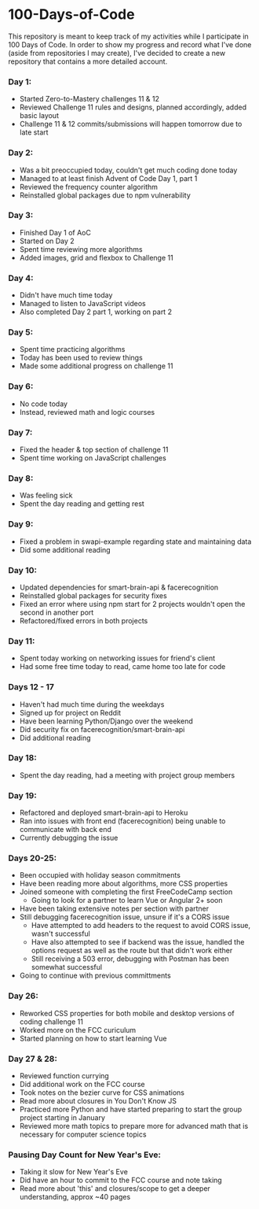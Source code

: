 # 100-Days-of-Code
This repository is meant to keep track of my activities while I participate in 100 Days of Code. 
In order to show my progress and record what I've done (aside from repositories I may create), I've decided to create a new repository that contains a more detailed account. 

### Day 1: 
* Started Zero-to-Mastery challenges 11 & 12
* Reviewed Challenge 11 rules and designs, planned accordingly, added basic layout
* Challenge 11 & 12 commits/submissions will happen tomorrow due to late start

### Day 2:
* Was a bit preoccupied today, couldn't get much coding done today
* Managed to at least finish Advent of Code Day 1, part 1 
* Reviewed the frequency counter algorithm 
* Reinstalled global packages due to npm vulnerability 

### Day 3:
* Finished Day 1 of AoC
* Started on Day 2
* Spent time reviewing more algorithms
* Added images, grid and flexbox to Challenge 11

### Day 4:
* Didn't have much time today
* Managed to listen to JavaScript videos 
* Also completed Day 2 part 1, working on part 2

### Day 5:
* Spent time practicing algorithms
* Today has been used to review things 
* Made some additional progress on challenge 11

### Day 6:

* No code today
* Instead, reviewed math and logic courses

### Day 7:

* Fixed the header & top section of challenge 11
* Spent time working on JavaScript challenges

### Day 8:

* Was feeling sick
* Spent the day reading and getting rest

### Day 9:

* Fixed a problem in swapi-example regarding state and maintaining data
* Did some additional reading

### Day 10: 

* Updated dependencies for smart-brain-api & facerecognition
* Reinstalled global packages for security fixes 
* Fixed an error where using npm start for 2 projects wouldn't open the second in another port
* Refactored/fixed errors in both projects

### Day 11: 

* Spent today working on networking issues for friend's client
* Had some free time today to read, came home too late for code

### Days 12 - 17 

* Haven't had much time during the weekdays 
* Signed up for project on Reddit
* Have been learning Python/Django over the weekend
* Did security fix on facerecognition/smart-brain-api
* Did additional reading

### Day 18:

* Spent the day reading, had a meeting with project group members

### Day 19:

* Refactored and deployed smart-brain-api to Heroku
* Ran into issues with front end (facerecognition) being unable to communicate with back end
* Currently debugging the issue

### Days 20-25: 

* Been occupied with holiday season commitments
* Have been reading more about algorithms, more CSS properties
* Joined someone with completing the first FreeCodeCamp section
  * Going to look for a partner to learn Vue or Angular 2+ soon
* Have been taking extensive notes per section with partner 
* Still debugging facerecognition issue, unsure if it's a CORS issue
  * Have attempted to add headers to the request to avoid CORS issue, wasn't successful
  * Have also attempted to see if backend was the issue, handled the options request as well as the route but that didn't work either
  * Still receiving a 503 error, debugging with Postman has been somewhat successful
* Going to continue with previous committments 


### Day 26:

* Reworked CSS properties for both mobile and desktop versions of coding challenge 11
* Worked more on the FCC curiculum 
* Started planning on how to start learning Vue 


### Day 27 & 28:

* Reviewed function currying
* Did additional work on the FCC course
* Took notes on the bezier curve for CSS animations
* Read more about closures in You Don't Know JS
* Practiced more Python and have started preparing to start the group project starting in January
* Reviewed more math topics to prepare more for advanced math that is necessary for computer science topics

### Pausing Day Count for New Year's Eve:

* Taking it slow for New Year's Eve
* Did have an hour to commit to the FCC course and note taking
* Read more about 'this' and closures/scope to get a deeper understanding, approx ~40 pages
